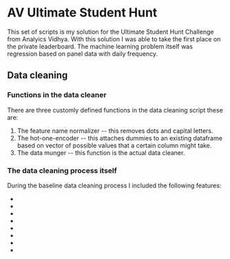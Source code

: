 # AV Ultimate Student Hunt
This set of scripts is my solution for the Ultimate Student Hunt Challenge from Analyics Vidhya. With this solution I was able to take the first place on the private leaderboard. The machine learning problem itself was regression based on panel data with daily frequency.

## Data cleaning
### Functions in the data cleaner
There are three customly defined functions in the data cleaning script these are:
1. The feature name normalizer -- this removes dots and capital letters.
2. The hot-one-encoder -- this attaches dummies to an existing dataframe based on vector of possible values that a certain column might take.
3. The data munger -- this function is the actual data cleaner.
### The data cleaning process itself
During the baseline data cleaning process I included the following features:

*
*
*
*
*
*
*
*



